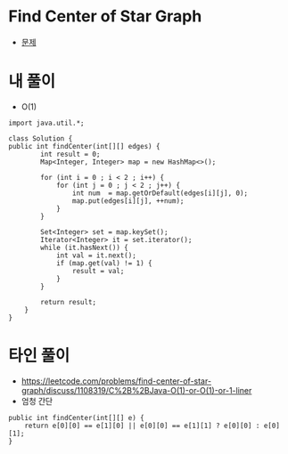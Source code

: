 # Find Center of Star Graph
- [문제](https://leetcode.com/problems/find-center-of-star-graph/)


# 내 풀이
- O(1)
```
import java.util.*;

class Solution {
public int findCenter(int[][] edges) {
        int result = 0;
        Map<Integer, Integer> map = new HashMap<>();

        for (int i = 0 ; i < 2 ; i++) {
            for (int j = 0 ; j < 2 ; j++) {
                int num  = map.getOrDefault(edges[i][j], 0);
                map.put(edges[i][j], ++num);
            }
        }

        Set<Integer> set = map.keySet();
        Iterator<Integer> it = set.iterator();
        while (it.hasNext()) {
            int val = it.next();
            if (map.get(val) != 1) {
                result = val;
            }
        }

        return result;
    }
}
```

# 타인 풀이
- https://leetcode.com/problems/find-center-of-star-graph/discuss/1108319/C%2B%2BJava-O(1)-or-O(1)-or-1-liner
- 엄청 간단
```
public int findCenter(int[][] e) {
    return e[0][0] == e[1][0] || e[0][0] == e[1][1] ? e[0][0] : e[0][1];
}

```